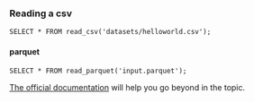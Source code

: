 ### Reading a csv

~~~duckdb
SELECT * FROM read_csv('datasets/helloworld.csv');
~~~

#### parquet
~~~duckdb
SELECT * FROM read_parquet('input.parquet');
~~~

[The official documentation](https://duckdb.org/docs/stable/guides/file_formats/overview) will help you go beyond in the topic.